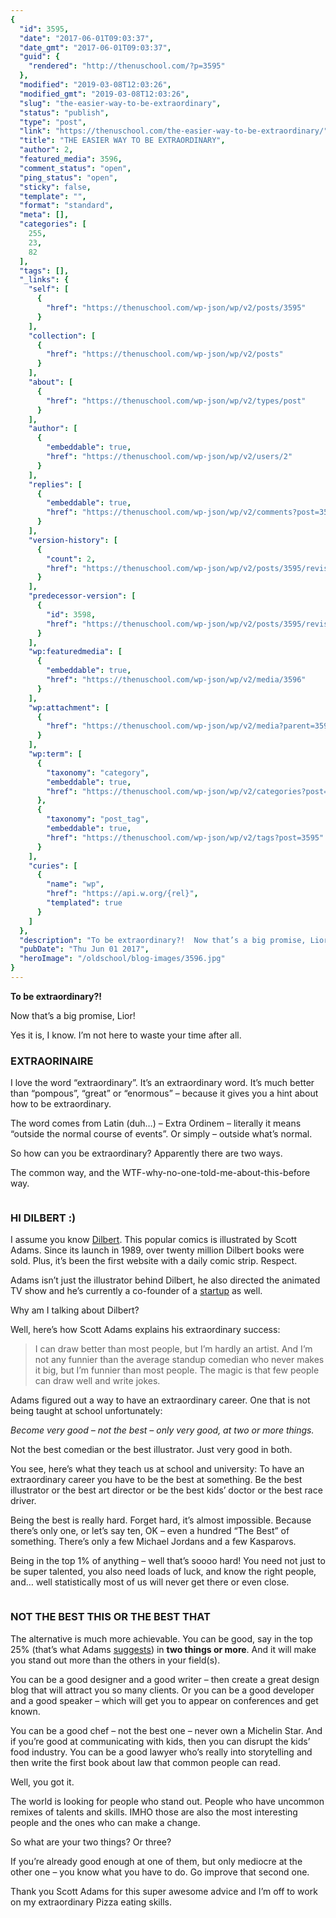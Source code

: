 ```yaml
---
{
  "id": 3595,
  "date": "2017-06-01T09:03:37",
  "date_gmt": "2017-06-01T09:03:37",
  "guid": {
    "rendered": "http://thenuschool.com/?p=3595"
  },
  "modified": "2019-03-08T12:03:26",
  "modified_gmt": "2019-03-08T12:03:26",
  "slug": "the-easier-way-to-be-extraordinary",
  "status": "publish",
  "type": "post",
  "link": "https://thenuschool.com/the-easier-way-to-be-extraordinary/",
  "title": "THE EASIER WAY TO BE EXTRAORDINARY",
  "author": 2,
  "featured_media": 3596,
  "comment_status": "open",
  "ping_status": "open",
  "sticky": false,
  "template": "",
  "format": "standard",
  "meta": [],
  "categories": [
    255,
    23,
    82
  ],
  "tags": [],
  "_links": {
    "self": [
      {
        "href": "https://thenuschool.com/wp-json/wp/v2/posts/3595"
      }
    ],
    "collection": [
      {
        "href": "https://thenuschool.com/wp-json/wp/v2/posts"
      }
    ],
    "about": [
      {
        "href": "https://thenuschool.com/wp-json/wp/v2/types/post"
      }
    ],
    "author": [
      {
        "embeddable": true,
        "href": "https://thenuschool.com/wp-json/wp/v2/users/2"
      }
    ],
    "replies": [
      {
        "embeddable": true,
        "href": "https://thenuschool.com/wp-json/wp/v2/comments?post=3595"
      }
    ],
    "version-history": [
      {
        "count": 2,
        "href": "https://thenuschool.com/wp-json/wp/v2/posts/3595/revisions"
      }
    ],
    "predecessor-version": [
      {
        "id": 3598,
        "href": "https://thenuschool.com/wp-json/wp/v2/posts/3595/revisions/3598"
      }
    ],
    "wp:featuredmedia": [
      {
        "embeddable": true,
        "href": "https://thenuschool.com/wp-json/wp/v2/media/3596"
      }
    ],
    "wp:attachment": [
      {
        "href": "https://thenuschool.com/wp-json/wp/v2/media?parent=3595"
      }
    ],
    "wp:term": [
      {
        "taxonomy": "category",
        "embeddable": true,
        "href": "https://thenuschool.com/wp-json/wp/v2/categories?post=3595"
      },
      {
        "taxonomy": "post_tag",
        "embeddable": true,
        "href": "https://thenuschool.com/wp-json/wp/v2/tags?post=3595"
      }
    ],
    "curies": [
      {
        "name": "wp",
        "href": "https://api.w.org/{rel}",
        "templated": true
      }
    ]
  },
  "description": "To be extraordinary?!  Now that’s a big promise, Lior! Yes it is, I know. I’m not here to waste your time after all. EXTRAORINAIRE I love the word “extraordinary”. It’s an extraordinary word. It’s much better than “pompous”, “great” or “enormous” – because it gives you a h&#8230;",
  "pubDate": "Thu Jun 01 2017",
  "heroImage": "/oldschool/blog-images/3596.jpg"
}
---
```



<p><strong>To be extraordinary?!</strong>&nbsp;</p>



<p>Now that&#8217;s a big promise, Lior!</p>



<p>Yes it is, I know. I&#8217;m not here to waste your time after all.</p>



<h3><strong>EXTRAORINAIRE</strong></h3>



<p>I love the word &#8220;extraordinary&#8221;. It&#8217;s an extraordinary word. It&#8217;s much better than &#8220;pompous&#8221;, &#8220;great&#8221; or &#8220;enormous&#8221; &#8211; because it gives you a hint about how to be extraordinary.</p>



<p>The word comes from Latin (duh&#8230;) &#8211; Extra Ordinem &#8211; literally it means &#8220;outside the normal course of events&#8221;. Or simply &#8211; outside what&#8217;s normal.</p>



<p>So how can you be extraordinary? Apparently there are two ways.&nbsp;</p>



<p>The common way, and the WTF-why-no-one-told-me-about-this-before way.</p>



<figure class="wp-block-image"><img src="https://static1.squarespace.com/static/5463151ee4b0cbd962f27f1a/t/5953a18246c3c497b389388c/1498653069316/?format=1000w" alt=""/></figure>



<h3>HI DILBERT :)</h3>



<p>I assume you know&nbsp;<a target="_blank" href="http://dilbert.com/" rel="noreferrer noopener">Dilbert</a>. This popular comics is illustrated by Scott Adams. Since its launch in 1989, over twenty million Dilbert books were sold. Plus, it&#8217;s been the first website with a daily comic strip. Respect.</p>



<p>Adams isn&#8217;t just the illustrator behind Dilbert, he also directed the animated TV show and he&#8217;s currently a co-founder of a&nbsp;<a target="_blank" href="http://calendartree.com/" rel="noreferrer noopener">startup</a>&nbsp;as well.</p>



<p>Why am I talking about Dilbert?&nbsp;</p>



<p>Well, here&#8217;s how Scott Adams explains his extraordinary success:</p>



<blockquote class="wp-block-quote"><p>I can draw better than most people, but I’m hardly an artist. And I’m not any funnier than the average standup comedian who never makes it big, but I’m funnier than most people. The magic is that few people can draw well and write jokes.</p></blockquote>



<p>Adams figured out a way to have an extraordinary career. One that is not being taught at school unfortunately:</p>



<p><em>Become very good &#8211; not the best &#8211; only very good, at two or more things.</em></p>



<p>Not the best comedian or the best illustrator. Just very good in both.</p>



<p>You see, here&#8217;s what they teach us at school and university: To have an extraordinary career you have to be the best at something. Be the best illustrator or the best art director or be the best kids&#8217; doctor or the best race driver.</p>



<p>Being the best is really hard. Forget hard, it&#8217;s almost impossible. Because there&#8217;s only one, or let&#8217;s say ten, OK &#8211; even a hundred &#8220;The Best&#8221; of something. There&#8217;s only a few Michael Jordans and a few Kasparovs.</p>



<p>Being in the top 1% of anything &#8211; well that&#8217;s soooo hard! You need not just to be super talented, you also need loads of luck, and know the right people, and&#8230; well statistically most of us will never get there or even close.</p>



<figure class="wp-block-image"><img src="https://static1.squarespace.com/static/5463151ee4b0cbd962f27f1a/t/5953a1d7f5e2319eabbd0780/1498653153802/?format=1500w" alt=""/></figure>



<h3>NOT THE BEST THIS OR THE BEST THAT</h3>



<p>The alternative is much more achievable. You can be good, say in the top 25% (that&#8217;s what Adams&nbsp;<a target="_blank" href="http://dilbertblog.typepad.com/the_dilbert_blog/2007/07/career-advice.html" rel="noreferrer noopener">suggests</a>) in&nbsp;<strong>two things or more</strong>. And it will make you stand out more than the others in your field(s).</p>



<p>You can be a good designer and a good writer &#8211; then create a great design blog that will attract you so many clients. Or you can be a good developer and a good speaker &#8211; which will get you to appear on conferences and get known.</p>



<p>You can be a good chef &#8211; not the best one &#8211; never own a Michelin Star. And if you&#8217;re good at communicating with kids, then you can disrupt the kids&#8217; food industry. You can be a good lawyer who&#8217;s really into storytelling and then write the first book about law that common people can read.</p>



<p>Well, you got it.</p>



<p>The world is looking for people who stand out. People who have uncommon remixes of talents and skills. IMHO those are also the most interesting people and the ones who can make a change.</p>



<p>So what are your two things? Or three?</p>



<p>If you&#8217;re already good enough at one of them, but only mediocre at the other one &#8211; you know what you have to do. Go improve that second one.</p>



<p>Thank you Scott Adams for this super awesome advice and I&#8217;m off to work on my extraordinary Pizza eating skills.</p>